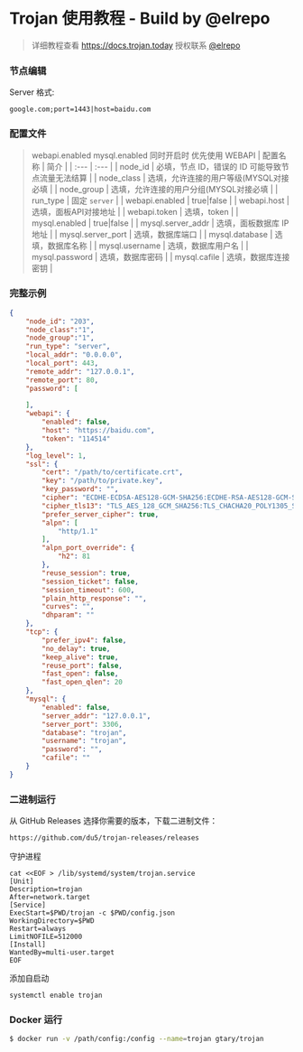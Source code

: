 # Trojan 使用教程 - Build by @elrepo

> 详细教程查看 https://docs.trojan.today
授权联系 [@elrepo](https://t.me/elrepo)

### 节点编辑

Server 格式: 
```
google.com;port=1443|host=baidu.com
```

### 配置文件

> webapi.enabled mysql.enabled 同时开启时 优先使用 WEBAPI
| 配置名称 | 简介 |
| :--- | :--- |
| node\_id | 必填，节点 ID，错误的 ID 可能导致节点流量无法结算 |
| node\_class | 选填，允许连接的用户等级\(MYSQL对接必填 |
| node\_group | 选填，允许连接的用户分组\(MYSQL对接必填 |
| run\_type | 固定 `server` |
| webapi.enabled | true\|false |
| webapi.host | 选填，面板API对接地址 |
| webapi.token | 选填，token |
| mysql.enabled | true\|false |
| mysql.server\_addr | 选填，面板数据库 IP 地址 |
| mysql.server\_port | 选填，数据库端口 |
| mysql.database | 选填，数据库名称 |
| mysql.username | 选填，数据库用户名 |
| mysql.password | 选填，数据库密码 |
| mysql.cafile | 选填，数据库连接密钥 |

### 完整示例

```json
{
    "node_id": "203",
    "node_class":"1",
    "node_group":"1",
    "run_type": "server",
    "local_addr": "0.0.0.0",
    "local_port": 443,
    "remote_addr": "127.0.0.1",
    "remote_port": 80,
    "password": [
        
    ],
    "webapi": {
        "enabled": false,
        "host": "https://baidu.com",
        "token": "114514"
    },
    "log_level": 1,
    "ssl": {
        "cert": "/path/to/certificate.crt",
        "key": "/path/to/private.key",
        "key_password": "",
        "cipher": "ECDHE-ECDSA-AES128-GCM-SHA256:ECDHE-RSA-AES128-GCM-SHA256:ECDHE-ECDSA-AES256-GCM-SHA384:ECDHE-RSA-AES256-GCM-SHA384:ECDHE-ECDSA-CHACHA20-POLY1305:ECDHE-RSA-CHACHA20-POLY1305:DHE-RSA-AES128-GCM-SHA256:DHE-RSA-AES256-GCM-SHA384",
        "cipher_tls13": "TLS_AES_128_GCM_SHA256:TLS_CHACHA20_POLY1305_SHA256:TLS_AES_256_GCM_SHA384",
        "prefer_server_cipher": true,
        "alpn": [
            "http/1.1"
        ],
        "alpn_port_override": {
            "h2": 81
        },
        "reuse_session": true,
        "session_ticket": false,
        "session_timeout": 600,
        "plain_http_response": "",
        "curves": "",
        "dhparam": ""
    },
    "tcp": {
        "prefer_ipv4": false,
        "no_delay": true,
        "keep_alive": true,
        "reuse_port": false,
        "fast_open": false,
        "fast_open_qlen": 20
    },
    "mysql": {
        "enabled": false,
        "server_addr": "127.0.0.1",
        "server_port": 3306,
        "database": "trojan",
        "username": "trojan",
        "password": "",
        "cafile": ""
    }
}
```
### 二进制运行

从 GitHub Releases 选择你需要的版本，下载二进制文件：
```bash 
https://github.com/du5/trojan-releases/releases
```


守护进程

```text
cat <<EOF > /lib/systemd/system/trojan.service
[Unit]
Description=trojan
After=network.target
[Service]
ExecStart=$PWD/trojan -c $PWD/config.json
WorkingDirectory=$PWD
Restart=always
LimitNOFILE=512000
[Install]
WantedBy=multi-user.target
EOF
```

添加自启动

```text
systemctl enable trojan
```

### Docker 运行 

```bash
$ docker run -v /path/config:/config --name=trojan gtary/trojan
```